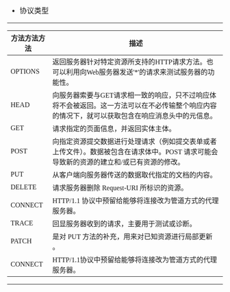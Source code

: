 <span  style="font-family: Simsun,serif; font-size: 17px; ">

- 协议类型

---

方法方法方法 | 描述
----|----
OPTIONS | 返回服务器针对特定资源所支持的HTTP请求方法。也可以利用向Web服务器发送'*'的请求来测试服务器的功能性。
HEAD | 向服务器索要与GET请求相一致的响应，只不过响应体将不会被返回。这一方法可以在不必传输整个响应内容的情况下，就可以获取包含在响应消息头中的元信息。
GET | 请求指定的页面信息，并返回实体主体。
POST | 向指定资源提交数据进行处理请求（例如提交表单或者上传文件）。数据被包含在请求体中。POST 请求可能会导致新的资源的建立和/或已有资源的修改。
PUT | 从客户端向服务器传送的数据取代指定的文档的内容。
DELETE | 请求服务器删除 Request-URI 所标识的资源。
CONNECT | HTTP/1.1 协议中预留给能够将连接改为管道方式的代理服务器。
TRACE | 回显服务器收到的请求，主要用于测试或诊断。
PATCH | 是对 PUT 方法的补充，用来对已知资源进行局部更新 。
CONNECT |HTTP/1.1协议中预留给能够将连接改为管道方式的代理服务器。

---

</span>